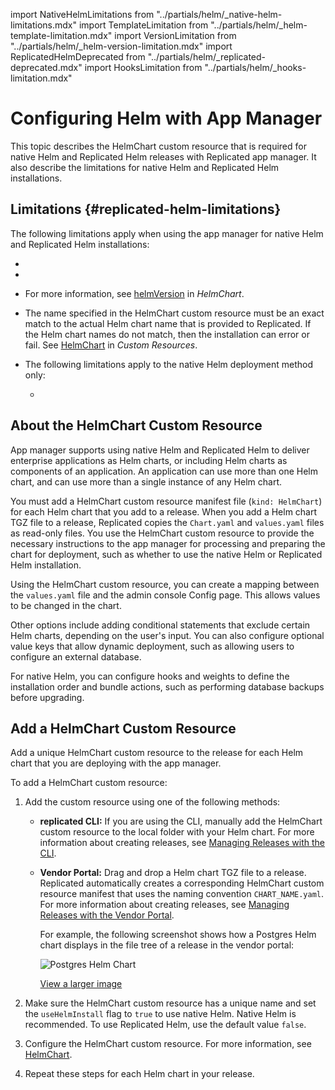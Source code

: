 import NativeHelmLimitations from "../partials/helm/_native-helm-limitations.mdx"
import TemplateLimitation from "../partials/helm/_helm-template-limitation.mdx"
import VersionLimitation from "../partials/helm/_helm-version-limitation.mdx"
import ReplicatedHelmDeprecated from "../partials/helm/_replicated-deprecated.mdx"
import HooksLimitation from "../partials/helm/_hooks-limitation.mdx"

# Configuring Helm with App Manager

This topic describes the HelmChart custom resource that is required for native Helm and Replicated Helm releases with Replicated app manager. It also describe the limitations for native Helm and Replicated Helm installations.

## Limitations {#replicated-helm-limitations}

The following limitations apply when using the app manager for native Helm and Replicated Helm installations:
* <ReplicatedHelmDeprecated/>
* <TemplateLimitation/>
* <VersionLimitation/>

  For more information, see [helmVersion](/reference/custom-resource-helmchart#helmversion) in _HelmChart_.
* The name specified in the HelmChart custom resource must be an exact match to the actual Helm chart name that is provided to Replicated. If the Helm chart names do not match, then the installation can error or fail. See [HelmChart](/reference/custom-resource-helmchart) in _Custom Resources_.

* The following limitations apply to the native Helm deployment method only:

  <NativeHelmLimitations/>

  * <HooksLimitation/>

## About the HelmChart Custom Resource

App manager supports using native Helm and Replicated Helm to deliver enterprise applications as Helm charts, or including Helm charts as components of an application. An application can use more than one Helm chart, and can use more than a single instance of any Helm chart.

You must add a HelmChart custom resource manifest file (`kind: HelmChart`) for each Helm chart that you add to a release. When you add a Helm chart TGZ file to a release, Replicated copies the `Chart.yaml` and `values.yaml` files as read-only files. You use the HelmChart custom resource to provide the necessary instructions to the app manager for processing and preparing the chart for deployment, such as whether to use the native Helm or Replicated Helm installation. 

Using the HelmChart custom resource, you can create a mapping between the `values.yaml` file and the admin console Config page. This allows values to be changed in the chart. 

Other options include adding conditional statements that exclude certain Helm charts, depending on the user's input. You can also configure optional value keys that allow dynamic deployment, such as allowing users to configure an external database.

For native Helm, you can configure hooks and weights to define the installation order and bundle actions, such as performing database backups before upgrading.


## Add a HelmChart Custom Resource

Add a unique HelmChart custom resource to the release for each Helm chart that you are deploying with the app manager.

To add a HelmChart custom resource:

1. Add the custom resource using one of the following methods:

    - **replicated CLI:** If you are using the CLI, manually add the HelmChart custom resource to the local folder with your Helm chart. For more information about creating releases, see [Managing Releases with the CLI](releases-creating-cli).

    - **Vendor Portal:** Drag and drop a Helm chart TGZ file to a release. Replicated automatically creates a corresponding HelmChart custom resource manifest that uses the naming convention `CHART_NAME.yaml`. For more information about creating releases, see [Managing Releases with the Vendor Portal](releases-creating-releases).

      For example, the following screenshot shows how a Postgres Helm chart displays in the file tree of a release in the vendor portal:

      ![Postgres Helm Chart](/images/postgres-helm-chart.png)

      [View a larger image](/images/postgres-helm-chart.png)

1. Make sure the HelmChart custom resource has a unique name and set the `useHelmInstall` flag to `true` to use native Helm. Native Helm is recommended. To use Replicated Helm, use the default value `false`.

1. Configure the HelmChart custom resource. For more information, see [HelmChart](/reference/custom-resource-helmchart).

1. Repeat these steps for each Helm chart in your release.

